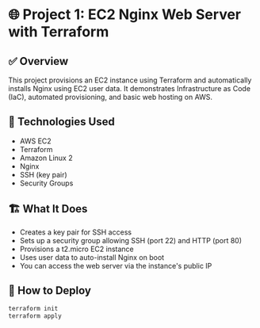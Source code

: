 # 🌐 Project 1: EC2 Nginx Web Server with Terraform

## ✅ Overview
This project provisions an EC2 instance using Terraform and automatically installs Nginx using EC2 user data. It demonstrates Infrastructure as Code (IaC), automated provisioning, and basic web hosting on AWS.

## 🔧 Technologies Used
- AWS EC2
- Terraform
- Amazon Linux 2
- Nginx
- SSH (key pair)
- Security Groups

## 🏗️ What It Does
- Creates a key pair for SSH access
- Sets up a security group allowing SSH (port 22) and HTTP (port 80)
- Provisions a t2.micro EC2 instance
- Uses user data to auto-install Nginx on boot
- You can access the web server via the instance's public IP

## 🚀 How to Deploy

```bash
terraform init
terraform apply
